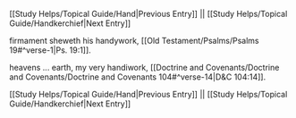 [[Study Helps/Topical Guide/Hand|Previous Entry]]  ||  [[Study Helps/Topical Guide/Handkerchief|Next Entry]]

 firmament sheweth his handywork, [[Old Testament/Psalms/Psalms 19#^verse-1|Ps. 19:1]].

 heavens ... earth, my very handiwork, [[Doctrine and Covenants/Doctrine and Covenants/Doctrine and Covenants 104#^verse-14|D&C 104:14]].

[[Study Helps/Topical Guide/Hand|Previous Entry]]  ||  [[Study Helps/Topical Guide/Handkerchief|Next Entry]]